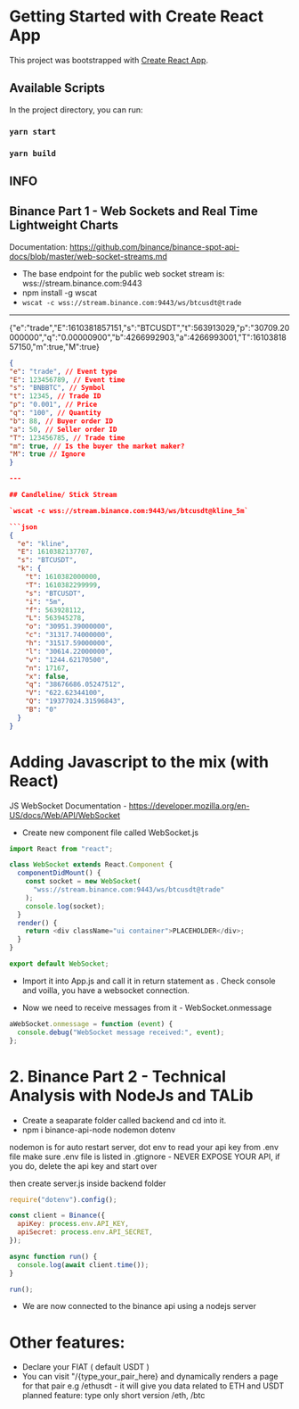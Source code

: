 # Getting Started with Create React App

This project was bootstrapped with [Create React App](https://github.com/facebook/create-react-app).

## Available Scripts

In the project directory, you can run:

### `yarn start`

### `yarn build`

## INFO

## Binance Part 1 - Web Sockets and Real Time Lightweight Charts

Documentation: https://github.com/binance/binance-spot-api-docs/blob/master/web-socket-streams.md

- The base endpoint for the public web socket stream is: wss://stream.binance.com:9443
- npm install -g wscat
- `wscat -c wss://stream.binance.com:9443/ws/btcusdt@trade`

---

{"e":"trade","E":1610381857151,"s":"BTCUSDT","t":563913029,"p":"30709.20000000","q":"0.00000900","b":4266992903,"a":4266993001,"T":1610381857150,"m":true,"M":true}

````json
{
"e": "trade", // Event type
"E": 123456789, // Event time
"s": "BNBBTC", // Symbol
"t": 12345, // Trade ID
"p": "0.001", // Price
"q": "100", // Quantity
"b": 88, // Buyer order ID
"a": 50, // Seller order ID
"T": 123456785, // Trade time
"m": true, // Is the buyer the market maker?
"M": true // Ignore
}

---

## Candleline/ Stick Stream

`wscat -c wss://stream.binance.com:9443/ws/btcusdt@kline_5m`

```json
{
  "e": "kline",
  "E": 1610382137707,
  "s": "BTCUSDT",
  "k": {
    "t": 1610382000000,
    "T": 1610382299999,
    "s": "BTCUSDT",
    "i": "5m",
    "f": 563928112,
    "L": 563945278,
    "o": "30951.39000000",
    "c": "31317.74000000",
    "h": "31517.59000000",
    "l": "30614.22000000",
    "v": "1244.62170500",
    "n": 17167,
    "x": false,
    "q": "38676686.05247512",
    "V": "622.62344100",
    "Q": "19377024.31596843",
    "B": "0"
  }
}
````

# Adding Javascript to the mix (with React)

JS WebSocket Documentation - https://developer.mozilla.org/en-US/docs/Web/API/WebSocket

- Create new component file called WebSocket.js

```js
import React from "react";

class WebSocket extends React.Component {
  componentDidMount() {
    const socket = new WebSocket(
      "wss://stream.binance.com:9443/ws/btcusdt@trade"
    );
    console.log(socket);
  }
  render() {
    return <div className="ui container">PLACEHOLDER</div>;
  }
}

export default WebSocket;
```

- Import it into App.js and call it in return statement as <WebSocket />. Check console and voilla, you have a websocket connection.

- Now we need to receive messages from it - WebSocket.onmessage

```js
aWebSocket.onmessage = function (event) {
  console.debug("WebSocket message received:", event);
};
```

# 2. Binance Part 2 - Technical Analysis with NodeJs and TALib

- Create a seaparate folder called backend and cd into it.
- npm i binance-api-node nodemon dotenv

nodemon is for auto restart server, dot env to read your api key from .env file
make sure .env file is listed in .gtignore - NEVER EXPOSE YOUR API, if you do, delete the api key and start over

then create server.js inside backend folder

```js server.js
require("dotenv").config();

const client = Binance({
  apiKey: process.env.API_KEY,
  apiSecret: process.env.API_SECRET,
});

async function run() {
  console.log(await client.time());
}

run();
```

- We are now connected to the binance api using a nodejs server

# Other features:

- Declare your FIAT ( default USDT )
- You can visit "/{type_your_pair_here} and dynamically renders a page for that pair
  e.g /ethusdt - it will give you data related to ETH and USDT
  planned feature: type only short version /eth, /btc
